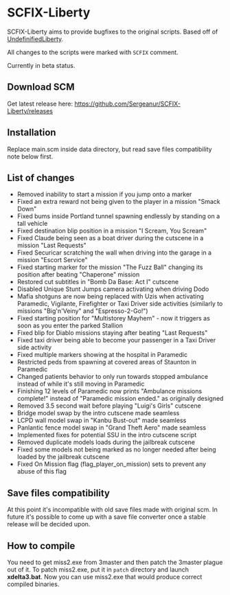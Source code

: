 # SCFIX-Liberty

SCFIX-Liberty aims to provide bugfixes to the original scripts. Based off of [UndefinifiedLiberty](https://github.com/Sergeanur/UndefinifiedLiberty).

All changes to the scripts were marked with `SCFIX` comment.

Currently in beta status.

## Download SCM

Get latest release here: https://github.com/Sergeanur/SCFIX-Liberty/releases

## Installation

Replace main.scm inside data directory, but read save files compatibility note below first.

## List of changes

- Removed inability to start a mission if you jump onto a marker
- Fixed an extra reward not being given to the player in a mission "Smack Down"
- Fixed bums inside Portland tunnel spawning endlessly by standing on a tall vehicle
- Fixed destination blip position in a mission "I Scream, You Scream"
- Fixed Claude being seen as a boat driver during the cutscene in a mission "Last Requests"
- Fixed Securicar scratching the wall when driving into the garage in a mission "Escort Service"
- Fixed starting marker for the mission "The Fuzz Ball" changing its position after beating "Chaperone" mission
- Restored cut subtitles in "Bomb Da Base: Act I" cutscene
- Disabled Unique Stunt Jumps camera activating when driving Dodo
- Mafia shotguns are now being replaced with Uzis when activating Paramedic, Vigilante, Firefighter or Taxi Driver side activities (similarly to missions "Big'n'Veiny" and "Espresso-2-Go!")
- Fixed starting position for "Multistorey Mayhem" - now it triggers as soon as you enter the parked Stallion
- Fixed blip for Diablo missions staying after beating "Last Requests"
- Fixed taxi driver being able to become your passenger in a Taxi Driver side activity
- Fixed multiple markers showing at the hospital in Paramedic
- Restricted peds from spawning at covered areas of Staunton in Paramedic
- Changed patients behavior to only run towards stopped ambulance instead of while it's still moving in Paramedic
- Finishing 12 levels of Paramedic now prints "Ambulance missions complete!" instead of "Paramedic mission ended." as originally designed
- Removed 3.5 second wait before playing "Luigi's Girls" cutscene
- Bridge model swap by the intro cutscene made seamless
- LCPD wall model swap in "Kanbu Bust-out" made seamless
- Panlantic fence model swap in "Grand Theft Aero" made seamless
- Implemented fixes for potential SSU in the intro cutscene script
- Removed duplicate models loads during the jailbreak cutscene
- Fixed some models not being marked as no longer needed after being loaded by the jailbreak cutscene
- Fixed On Mission flag (flag_player_on_mission) sets to prevent any abuse of this flag

## Save files compatibility

At this point it's incompatible with old save files made with original scm. In future it's possible to come up with a save file converter once a stable release will be decided upon.

## How to compile

You need to get miss2.exe from 3master and then patch the 3master plague out of it.
To patch miss2.exe, put it in `patch` directory and launch **xdelta3.bat**. Now you can use miss2.exe that would produce correct compiled binaries.

